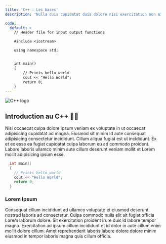 ```yaml
---
title: 'C++ : Les bases'
description: 'Nulla duis cupidatat duis dolore nisi exercitation non nisi est enim aute.'

code:
  default: >
    // Header file for input output functions

    #include <iostream>

    using namespace std;


    int main()
    {
        // Prints hello world
        cout << "Hello World";
        return 0;
    }
---
```


![C++ logo](https://logowik.com/content/uploads/images/911_c_logo.jpg)

## Introduction au C++ 👨‍💻

Nisi occaecat culpa dolore ipsum veniam ex voluptate in ut occaecat adipisicing cupidatat ad magna. Eiusmod sit minim id aute consequat adipisicing consectetur incididunt. Cillum aliqua fugiat est ut incididunt. Ex et ex esse ea fugiat cupidatat culpa laborum eu ad commodo proident. Labore laboris ullamco minim aute cillum deserunt veniam mollit et Lorem mollit adipisicing ipsum esse.

```cpp
  int main()
  {
    // Prints hello world
    cout << "Hello World";
    return 0;
  }
```

### Lorem Ipsum

Consequat cillum incididunt ad ullamco voluptate et eiusmod deserunt nostrud laboris ad consectetur. Culpa commodo nulla elit sit fugiat officia Lorem laborum dolore. Sit exercitation proident irure duis id labore tempor magna. Exercitation ad ipsum cillum incididunt et id dolor in aute cillum enim mollit dolore cillum. Amet reprehenderit laboris labore dolore dolore minim eiusmod in tempor laboris magna quis cillum officia.
